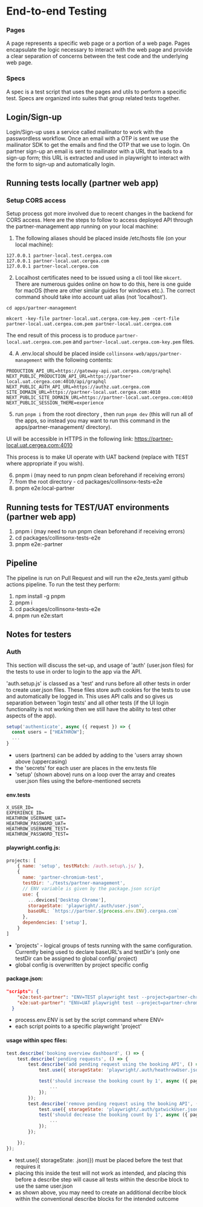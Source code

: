 # End-to-end Testing
### Pages
A page represents a specific web page or a portion of a web page. Pages encapsulate the logic necessary to interact with the web page and provide a clear separation of concerns between the test code and the underlying web page.

### Specs
A spec is a test script that uses the pages and utils to perform a specific test. Specs are organized into suites that group related tests together.

## Login/Sign-up
Login/Sign-up uses a service called mailinator to work with the passwordless workflow. Once an email with a OTP is sent we use the mailinator SDK to get the emails and find the OTP that we use to login. On partner sign-up an email is sent to mailinator with a URL that leads to a sign-up form; this URL is extracted and used in playwright to interact with the form to sign-up and automatically login.

## Running tests locally (partner web app)

### Setup CORS access

Setup process got more involved due to recent changes in the backend for CORS access.
Here are the steps to follow to access deployed API through the partner-management app running on your local machine:

1. The following aliases should be placed inside /etc/hosts file (on your local machine):

```
127.0.0.1 partner-local.test.cergea.com
127.0.0.1 partner-local.uat.cergea.com
127.0.0.1 partner-local.cergea.com
```

2. Localhost certificates need to be issued using a cli tool like `mkcert`. There are numerous guides online on how to do this, here is one guide for macOS (there are other similar guides for windows etc.). The correct command should take into account uat alias (not 'localhost').

```
cd apps/partner-management
```

```
mkcert -key-file partner-local.uat.cergea.com-key.pem -cert-file partner-local.uat.cergea.com.pem partner-local.uat.cergea.com
```
The end result of this process is to produce `partner-local.uat.cergea.com.pem` and `partner-local.uat.cergea.com-key.pem` files.

4. A .env.local should be placed inside `collinsonx-web/apps/partner-management` with the following contents:

```
PRODUCTION_API_URL=https://gateway-api.uat.cergea.com/graphql
NEXT_PUBLIC_PRODUCTION_API_URL=https://partner-local.uat.cergea.com:4010/api/graphql
NEXT_PUBLIC_AUTH_API_URL=https://authz.uat.cergea.com
SITE_DOMAIN_URL=https://partner-local.uat.cergea.com:4010
NEXT_PUBLIC_SITE_DOMAIN_URL=https://partner-local.uat.cergea.com:4010
NEXT_PUBLIC_SESSION_THEME=experience
```

5. run `pnpm i` from the root directory , then run `pnpm dev` (this will run all of the apps, so instead you may want to run this command in the apps/partner-management/ directory).

UI will be accessible in HTTPS in the following link:
https://partner-local.uat.cergea.com:4010

This process is to make UI operate with UAT backend (replace with TEST where appropriate if you wish).

6. pnpm i (may need to run pnpm clean beforehand if receiving errors)
7. from the root directory - cd packages/collinsonx-tests-e2e
8. pnpm e2e:local-partner

## Running tests for TEST/UAT environments (partner web app)
1. pnpm i (may need to run pnpm clean beforehand if receiving errors)
2. cd packages/collinsonx-tests-e2e
4. pnpm e2e:<ENVIRONMENT>-partner

## Pipeline
The pipeline is run on Pull Request and will run the e2e_tests.yaml github actions pipeline.
To run the test they perform:
1. npm install -g pnpm
2. pnpm i
3. cd packages/collinsonx-tests-e2e
4. pnpm run e2e:start

## Notes for testers

### Auth

This section will discuss the set-up, and usage of 'auth' (user.json files) for the tests to use in order to login to the app via the API.

'auth.setup.js' is classed as a 'test' and runs before all other tests in order to create user.json files. These files store auth cookies for the tests to use and automatically be logged in. This uses API calls and so gives us separation between 'login tests' and all other tests (if the UI login functionality is not working then we still have the ability to test other aspects of the app).

```js
setup('authenticate', async ({ request }) => {
  const users = ["HEATHROW"];
  ...
}
```
- users (partners) can be added by adding to the 'users array shown above (uppercasing)
- the 'secrets' for each user are places in the env.tests file
- 'setup' (shown above) runs on a loop over the array and creates user.json files using the before-mentioned secrets

#### env.tests
```
X_USER_ID=
EXPERIENCE_ID=
HEATHROW_USERNAME_UAT=
HEATHROW_PASSWORD_UAT=
HEATHROW_USERNAME_TEST=
HEATHROW_PASSWORD_TEST=
```

#### playwright.config.js:
```js
projects: [
    { name: 'setup', testMatch: /auth.setup\.js/ },
    {
      name: 'partner-chromium-test',
      testDir: './tests/partner-management',
      // ENV variable is given by the package.json script
      use: { 
        ...devices['Desktop Chrome'], 
        storageState: 'playwright/.auth/user.json', 
        baseURL: `https://partner.${process.env.ENV}.cergea.com` 
      },
      dependencies: ['setup'],
    }
]
```

- 'projects' - logical groups of tests running with the same configuration. Currently being used to declare baseURL's and testDir's (only one testDir can be assigned to global config/ project)
- global config is overwritten by project specific config

#### package.json:
```json
"scripts": {
    "e2e:test-partner": "ENV=TEST playwright test --project=partner-chromium-test --headed",
    "e2e:uat-partner": "ENV=UAT playwright test --project=partner-chromium-test --headed"
  }
```

- process.env.ENV is set by the script command where ENV=<ENVIRONMENT>
- each script points to a specific playwright 'project'

#### usage within spec files:
```js
test.describe('booking overview dashboard', () => {
    test.describe('pending requests', () => {
        test.describe('add pending request using the booking API', () => {
            test.use({ storageState: 'playwright/.auth/heathrowUser.json' })

            test('should increase the booking count by 1', async ({ page }) => {
                ...
            });
        });
        test.describe('remove pending request using the booking API', () => {
            test.use({ storageState: 'playwright/.auth/gatwickUser.json' })
            test('should decrease the booking count by 1', async ({ page }) => {
                ...
            });
        });

    });
});
```
- test.use({ storageState: <user>.json)}) must be placed before the test that requires it
- placing this inside the test will not work as intended, and placing this before a describe step will cause all tests within the describe block to use the same user.json
- as shown above, you may need to create an additional decribe block within the conventional describe blocks for the intended outcome